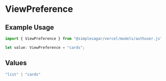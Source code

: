 # ViewPreference

## Example Usage

```typescript
import { ViewPreference } from "@simplesagar/vercel/models/authuser.js";

let value: ViewPreference = "cards";
```

## Values

```typescript
"list" | "cards"
```